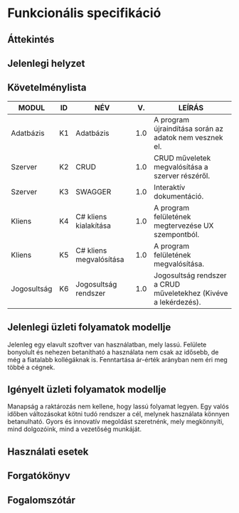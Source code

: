 # Funkcionális specifikáció 

## Áttekintés

## Jelenlegi helyzet

## Követelménylista
|MODUL|ID|NÉV|V.|LEÍRÁS|
|---|---|---|---|---|
|Adatbázis|K1|Adatbázis|1.0|A program újraindítása során az adatok nem vesznek el.|
|Szerver|K2|CRUD|1.0|CRUD műveletek megvalósítása a szerver részéről.|
|Szerver|K3|SWAGGER|1.0|Interaktív dokumentáció.|
|Kliens|K4|C# kliens kialakítása|1.0|A program felületének megtervezése UX szempontból. |
|Kliens|K5|C# kliens megvalósítása|1.0|A program felületének megvalósítása. |
|Jogosultság|K6|Jogosultság rendszer|1.0|Jogosultság rendszer a CRUD műveletekhez (Kivéve a lekérdezés).|

## Jelenlegi üzleti folyamatok modellje
Jelenleg egy elavult szoftver van használatban, mely lassú. Felülete bonyolult és nehezen betanítható a használata nem csak az idősebb, de még a fiatalabb kollégáknak is. Fenntartása ár-érték arányban nem éri meg többé a cégnek.

## Igényelt üzleti folyamatok modellje
Manapság a raktározás nem kellene, hogy lassú folyamat legyen. Egy valós időben változásokat kötni tudó rendszer a cél, melynek használata könnyen betanulható. Gyors és innovatív megoldást szeretnénk, mely megkönnyíti, mind dolgozóink, mind a vezetőség munkáját.

## Használati esetek

## Forgatókönyv

## Fogalomszótár
